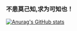 ### 不患莫己知,求为可知也！

[![Anurag's GitHub stats](https://github-readme-stats.vercel.app/api?username=chen929104)](https://github.com/anuraghazra/github-readme-stats)

<!--
**chen929104/chen929104** is a ✨ _special_ ✨ repository because its `README.md` (this file) appears on your GitHub profile.

Here are some ideas to get you started:

- 🔭 I’m currently working on ...
- 🌱 I’m currently learning ...
- 👯 I’m looking to collaborate on ...
- 🤔 I’m looking for help with ...
- 💬 Ask me about ...
- 📫 How to reach me: ...
- 😄 Pronouns: ...
- ⚡ Fun fact: ...
-->
